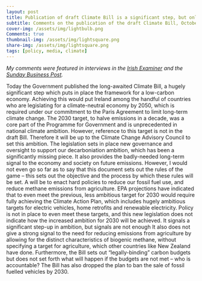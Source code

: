 ```yaml
---
layout: post
title: Publication of draft Climate Bill is a significant step, but only the start of the long road of reducing emissions
subtitle: Comments on the publication of the draft Climate Bill, October 7th 2020
cover-img: /assets/img/lightbulb.png
Comments: true
thumbnail-img: /assets/img/lightsquare.png
share-img: /assets/img/lightsquare.png
tags: [policy, media, climate]
---
```

*My comments were featured in interviews in the [Irish Examiner](https://www.irishexaminer.com/news/arid-40061198.html) and the [Sunday Business Post](https://www.businesspost.ie/analysis-opinion/ireland-on-road-to-net-zero-carbon-emissions-by-2050-af909075).*


Today the Government published the long-awaited Climate Bill, a hugely significant step which puts in place the framework for a low-carbon economy.
Achieving this would put Ireland among the handful of countries who are legislating for a climate-neutral economy by 2050, which is required under our commitment to the Paris Agreement to limit long-term climate change.
The 2030 target, to halve emissions in a decade, was a core part of the Programme for Government and is unprecedented in national climate ambition. However, reference to this target is not in the draft Bill. Therefore it will be up to the Climate Change Advisory Council to set this ambition.
The legislation sets in place new governance and oversight to support our decarboniation ambition, which has been a significantly missing piece. It also provides the badly-needed long-term signal to the economy and society on future emissions.
However, I would not even go so far as to say that this document sets out the rules of the game – this sets out the objective and the process by which these rules will be set.
A  will be to enact hard policies to reduce our fossil fuel use, and reduce methane emissions from agriculture. EPA projections have indicated that to even meet the previous, less ambitious target for 2030 would require fully achieving the Climate Action Plan, which includes hugely ambitious targets for electric vehicles, home retrofits and renewable electricity. Policy is not in place to even meet these targets, and this new legislation does not indicate how the increased ambition for 2030 will be achieved.
It signals a significant step-up in ambition, but signals are not enough
It also does not give a strong signal to the need for reducing emissions from agriculture by allowing for the distinct characteristics of biogenic methane, without specifying a target for agriculture, which other countries like New Zealand have done.
Furthermore, the Bill sets out “legally-binding” carbon budgets but does not set forth what will happen if the budgets are not met – who is accountable?
The Bill has also dropped the plan to ban the sale of fossil fuelled vehicles by 2030.
